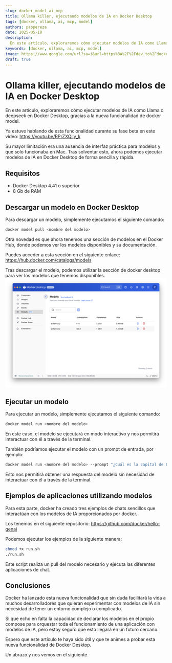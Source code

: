 ```yaml
---
slug: docker_model_ai_mcp 
title: Ollama killer, ejecutando modelos de IA en Docker Desktop 
tags: [docker, ollama, ai, mcp, model]
authors: pabpereza
date: 2025-05-18
description: 
  En este artículo, exploraremos cómo ejecutar modelos de IA como Llama o deepseek en Docker Desktop, gracias a la nueva funcionalidad de docker model.
keywords: [docker, ollama, ai, mcp, model]
image: https://www.google.com/url?sa=i&url=https%3A%2F%2Fdev.to%2Fdocker%2Ffrom-zero-to-local-llm-a-developers-guide-to-docker-model-runner-4oi2&psig=AOvVaw0OxeVpQPesApMjghCYaoUO&ust=1746887149112000&source=images&cd=vfe&opi=89978449&ved=0CBQQjRxqFwoTCOjO9PXLlo0DFQAAAAAdAAAAABAE
draft: true
---
```


# Ollama killer, ejecutando modelos de IA en Docker Desktop 
En este artículo, exploraremos cómo ejecutar modelos de IA como Llama o deepseek en Docker Desktop, gracias a la nueva funcionalidad de docker model.

Ya estuve hablando de esta funcionalidad durante su fase beta en este vídeo: https://youtu.be/RPrZXQiIy_k

Su mayor limitación era una ausencia de interfaz práctica para modelos y que solo funcionaba en Mac. Tras solventar esto, ahora podemos ejecutar modelos de IA en Docker Desktop de forma sencilla y rápida.

## Requisitos
- Docker Desktop 4.41 o superior
- 8 Gb de RAM


## Descargar un modelo en Docker Desktop
Para descargar un modelo, simplemente ejecutamos el siguiente comando:

```bash
docker model pull <nombre del modelo>
```

Otra novedad es que ahora tenemos una sección de modelos en el Docker Hub, donde podemos ver los modelos disponibles y su documentación.

Puedes acceder a esta sección en el siguiente enlace: https://hub.docker.com/catalogs/models

Tras descargar el modelo, podemos utilizar la sección de docker desktop para ver los modelos que tenemos disponibles.
![](docker_desktop_models.png)


## Ejecutar un modelo
Para ejecutar un modelo, simplemente ejecutamos el siguiente comando:

```bash
docker model run <nombre del modelo>
```
En este caso, el modelo se ejecutará en modo interactivo y nos permitirá interactuar con él a través de la terminal.

También podríamos ejecutar el modelo con un prompt de entrada, por ejemplo:

```bash
docker model run <nombre del modelo> --prompt "¿Cuál es la capital de España?"
```
Esto nos permitirá obtener una respuesta del modelo sin necesidad de interactuar con él a través de la terminal.


## Ejemplos de aplicaciones utilizando modelos
Para esta parte, docker ha creado tres ejemplos de chats sencillos que interactúan con los modelos de IA proporcionados por docker.

Los tenemos en el siguiente repositorio: https://github.com/docker/hello-genai

Podemos ejecutar los ejemplos de la siguiente manera:

```bash
chmod +x run.sh
./run.sh
```

Este script realiza un pull del modelo necesario y ejecuta las diferentes aplicaciones de chat.


## Conclusiones
Docker ha lanzado esta nueva funcionalidad que sin duda facilitará la vida a muchos desarrolladores que quieran experimentar con modelos de IA sin necesidad de tener un entorno complejo o complicado.

Si que echo en falta la capacidad de declarar los modelos en el propio compose para orquestar toda el funcionamiento de una aplicación con modelos de IA, pero estoy seguro que esto llegará en un futuro cercano.

Espero que este artículo te haya sido útil y que te animes a probar esta nueva funcionalidad de Docker Desktop.

Un abrazo y nos vemos en el siguiente.

